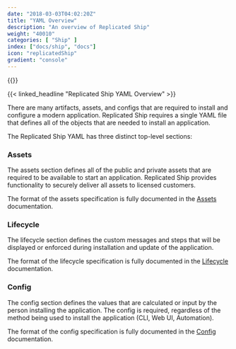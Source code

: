 ```yaml
---
date: "2018-03-03T04:02:20Z"
title: "YAML Overview"
description: "An overview of Replicated Ship"
weight: "40010"
categories: [ "Ship" ]
index: ["docs/ship", "docs"]
icon: "replicatedShip"
gradient: "console"
---
```


{{<legacynotice>}}

{{< linked_headline "Replicated Ship YAML Overview" >}}

There are many artifacts, assets, and configs that are required to install and configure a modern application. Replicated Ship requires a single YAML file that defines all of the objects that are needed to install an application.

The Replicated Ship YAML has three distinct top-level sections:

### Assets
The assets section defines all of the public and private assets that are required to be available to start an application. Replicated Ship provides functionality to securely deliver all assets to licensed customers.

The format of the assets specification is fully documented in the [Assets](../../assets/asset-types) documentation.


### Lifecycle
The lifecycle section defines the custom messages and steps that will be displayed or enforced during installation and update of the application.

The format of the lifecycle specification is fully documented in the [Lifecycle](../../lifecycle/overview) documentation.

### Config
The config section defines the values that are calculated or input by the person installing the application. The config is required, regardless of the method being used to install the application (CLI, Web UI, Automation).

The format of the config specification is fully documented in the [Config](../../config/overview) documentation.
